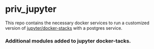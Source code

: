 # priv_jupyter
This repo contains the necessary docker services to run a customized version of [jupyter/docker-stacks](https://github.com/jupyter/docker-stacks/tree/master/datascience-notebook) with a postgres service.


### Additional modules added to jupyter docker-tacks.

